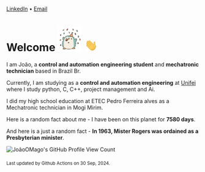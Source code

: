 [LinkedIn](https://www.linkedin.com/in/joão-pedro-gozzoli-b95641301/) &bull;
[Email](joaopedrogozzoli@gmail.com)

# Welcome <img src="happy.gif" height="64px" /> <img src="wave.gif" height="32px" />

I am João, a  **control and automation engineering student** and **mechatronic technician** based in Brazil Br.

Currently, I am studying as a **control and automation engineering** at [Unifei](https://unifei.edu.br) where I study python, C, C++, project management and Ai.

I did my high school education at ETEC Pedro Ferreira alves as a Mechatronic technician in Mogi Mirim.

Here is a random fact about me - I have been on this planet for **7580 days**.

And here is a just a random fact -  **In 1963, Mister Rogers was ordained as a Presbyterian minister**.

![JoãoOMago's GitHub Profile View Count](https://komarev.com/ghpvc/?username=JoaoOMago)

<sub>Last updated by Github Actions on 30 Sep, 2024.</sub>
